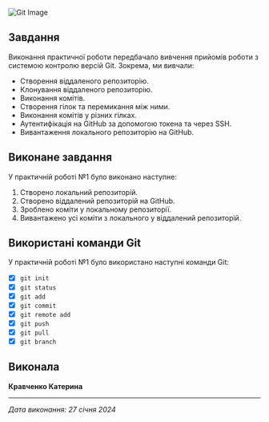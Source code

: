 ![Git Image](https://media.ztu.edu.ua/wp-content/uploads/2020/02/Group-6-1-1536x465.png)

## Завдання

Виконання практичної роботи передбачало вивчення прийомів роботи з системою контролю версій Git. Зокрема, ми вивчали:

- Створення віддаленого репозиторію.
- Клонування віддаленого репозиторію.
- Виконання комітів.
- Створення гілок та перемикання між ними.
- Виконання комітів у різних гілках.
- Аутентифікація на GitHub за допомогою токена та через SSH.
- Вивантаження локального репозиторію на GitHub.

## Виконане завдання

У практичній роботі №1 було виконано наступне:

1. Створено локальний репозиторій.
2. Створено віддалений репозиторій на GitHub.
3. Зроблено коміти у локальному репозиторії.
4. Вивантажено усі коміти з локального у віддалений репозиторій.

## Використані команди Git

У практичній роботі №1 було використано наступні команди Git:

- [x] `git init`
- [x] `git status`
- [x] `git add`
- [x] `git commit`
- [x] `git remote add`
- [x] `git push`
- [x] `git pull`
- [x] `git branch`

## Виконала

**Кравченко Катерина**

---

_Дата виконання: 27 січня 2024_
